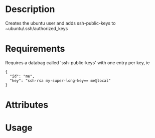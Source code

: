 Description
===========

Creates the ubuntu user and adds ssh-public-keys to ~ubuntu/.ssh/authorized_keys

Requirements
============

Requires a databag called 'ssh-public-keys' with one entry per key, ie

    {
      "id": "me",
      "key": "ssh-rsa my-super-long-key== me@local"
    }

Attributes
==========

Usage
=====

